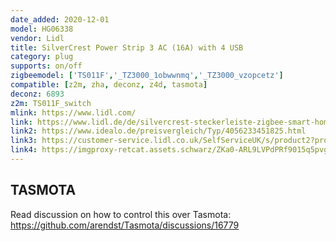 ```yaml
---
date_added: 2020-12-01
model: HG06338
vendor: Lidl
title: SilverCrest Power Strip 3 AC (16A) with 4 USB
category: plug
supports: on/off
zigbeemodel: ['TS011F','_TZ3000_1obwwnmq','_TZ3000_vzopcetz']
compatible: [z2m, zha, deconz, z4d, tasmota]
deconz: 6893
z2m: TS011F_switch
mlink: https://www.lidl.com/
link: https://www.lidl.de/de/silvercrest-steckerleiste-zigbee-smart-home/p355170
link2: https://www.idealo.de/preisvergleich/Typ/4056233451825.html
link3: https://customer-service.lidl.co.uk/SelfServiceUK/s/product2?productId=01t1t0000034r5WAAQ
link4: https://imgproxy-retcat.assets.schwarz/ZKa0-ARL9LVPdPRf9015q5pvglCoi9pF8p4c7WQ2pdQ/sm:1/w:1500/h:1125/cz/M6Ly9wcm9kLWNhd/GFsb2ctbWVkaWEvcHQvMS9ERUY3MDEyNzg2NUMzN0VCRjMxMTM3MUQ/4ODU3Rjk3NDc5N0Y2RkUzOTYyMkZCMzkzNjlENEY0N0ZGRkVERkM5LmpwZw.jpg
---
```


## TASMOTA

Read discussion on how to control this over Tasmota: https://github.com/arendst/Tasmota/discussions/16779
